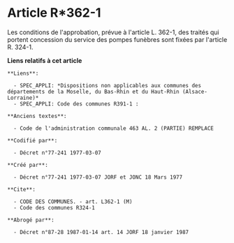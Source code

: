 # Article R*362-1

Les conditions de l'approbation, prévue à l'article L. 362-1, des traités qui portent concession du service des pompes
funèbres sont fixées par l'article R. 324-1.

**Liens relatifs à cet article**

	**Liens**:

	  - SPEC_APPLI: *Dispositions non applicables aux communes des départements de la Moselle, du Bas-Rhin et du Haut-Rhin (Alsace-Lorraine)*
	  - SPEC_APPLI: Code des communes R391-1 :

	**Anciens textes**:

	  - Code de l'administration communale 463 AL. 2 (PARTIE) REMPLACE

	**Codifié par**:

	  - Décret n°77-241 1977-03-07

	**Créé par**:

	  - Décret n°77-241 1977-03-07 JORF et JONC 18 Mars 1977

	**Cite**:

	  - CODE DES COMMUNES. - art. L362-1 (M)
	  - Code des communes R324-1

	**Abrogé par**:

	  - Décret n°87-28 1987-01-14 art. 14 JORF 18 janvier 1987
